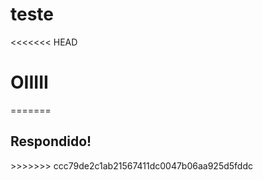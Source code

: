 # teste


<<<<<<< HEAD
<h1> OIIIII</h1>
=======


<h2> Respondido! </h2>
>>>>>>> ccc79de2c1ab21567411dc0047b06aa925d5fddc
